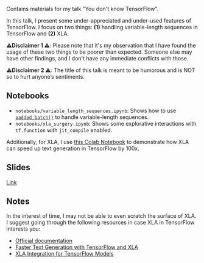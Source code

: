 Contains materials for my talk "You don't know TensorFlow".

In this talk, I present some under-appreciated and under-used features
of TensorFlow. I focus on two things: **(1)** handling variable-length sequences
in TensorFlow and **(2)** XLA. 

**⚠️Disclaimer 1 ⚠️**: Please note that it's my observation that I have found the usage of these two things to be poorer than expected. Someone else may have other findings, and I don't have any immediate conflicts with those.  

**⚠️Disclaimer 2 ⚠️**: The title of this talk is meant to be humorous and is NOT so to hurt anyone’s sentiments. 

## Notebooks

* `notebooks/variable_length_sequences.ipynb`: Shows how to use [`padded_batch()`](https://www.tensorflow.org/api_docs/python/tf/data/Dataset#padded_batch) to handle variable-length sequences.
* `notebooks/xla_surgery.ipynb`: Shows some explorative interactions with `tf.function` with `jit_compile` enabled.

Additionally, for XLA, I use [this Colab Notebook](https://colab.research.google.com/github/huggingface/blog/blob/main/notebooks/91_tf_xla_generate.ipynb) to demonstrate how XLA can speed up text generation in TensorFlow by 100x.  

## Slides

[Link](https://docs.google.com/presentation/d/1USj_B0KCvxwJDGnDs2hhXMC70AV2Kmk5NJ-h9XC1duQ/edit?usp=sharing)

## Notes

In the interest of time, I may not be able to even scratch the surface of XLA. I suggest
going through the following resources in case XLA in TensorFlow interests you:

* [Official documentation](https://www.tensorflow.org/xla)
* [Faster Text Generation with TensorFlow and XLA](https://huggingface.co/blog/tf-xla-generate)
* [XLA Integration for TensorFlow Models](https://huggingface.co/docs/transformers/tf_xla)

